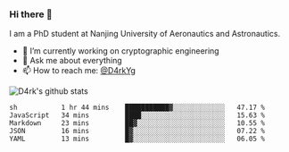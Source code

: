 ### Hi there 👋

I am a PhD student at Nanjing University of Aeronautics and Astronautics.

- 🔭 I’m currently working on cryptographic engineering
- 💬 Ask me about everything
- 📫 How to reach me: [@D4rkYg](https://twitter.com/D4rkYg)

![D4rk's github stats](https://github-readme-stats.vercel.app/api?username=dd4rk&show_icons=true&title_color=fff&icon_color=79ff97&text_color=9f9f9f&bg_color=151515)

<!--START_SECTION:waka-->
```text
sh           1 hr 44 mins    ███████████▓░░░░░░░░░░░░░   47.17 % 
JavaScript   34 mins         ████░░░░░░░░░░░░░░░░░░░░░   15.63 % 
Markdown     23 mins         ██▓░░░░░░░░░░░░░░░░░░░░░░   10.55 % 
JSON         16 mins         █▓░░░░░░░░░░░░░░░░░░░░░░░   07.22 % 
YAML         13 mins         █▓░░░░░░░░░░░░░░░░░░░░░░░   06.05 % 
```
<!--END_SECTION:waka-->
